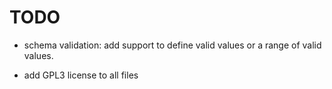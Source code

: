 # TODO

- schema validation: add support to define valid values or a range of valid values. 

- add GPL3 license to all files
